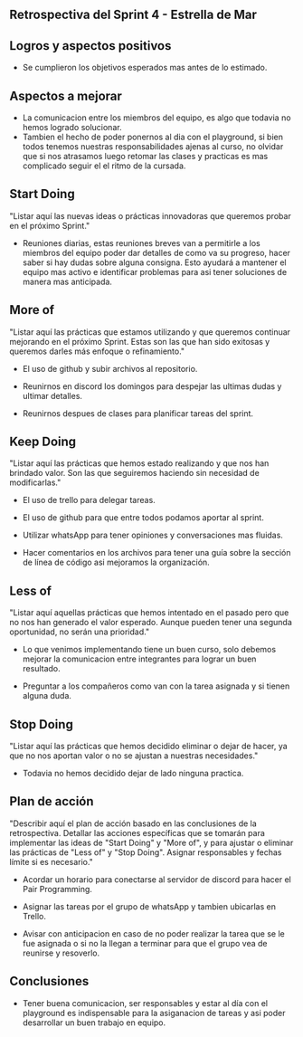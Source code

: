 ## Retrospectiva del Sprint 4 - Estrella de Mar

## Logros y aspectos positivos

- Se cumplieron los objetivos esperados mas antes de lo estimado.
  
## Aspectos a mejorar

- La comunicacion entre los miembros del equipo, es algo que todavia no hemos logrado solucionar.
- Tambien el hecho de poder ponernos al dia con el playground, si bien todos tenemos nuestras responsabilidades ajenas al curso, no olvidar que si nos atrasamos luego retomar las clases y practicas es mas complicado seguir el
  el ritmo de la cursada.
 
## Start Doing
"Listar aquí las nuevas ideas o prácticas innovadoras que queremos probar en el próximo Sprint."

- Reuniones diarias, estas reuniones breves van a permitirle a los miembros del equipo poder dar detalles de como va su progreso, hacer saber si hay dudas sobre alguna consigna. Esto ayudará a mantener el equipo mas activo e identificar problemas para asi tener soluciones de manera mas anticipada.

## More of
"Listar aquí las prácticas que estamos utilizando y que queremos continuar mejorando en el próximo Sprint. Estas son las que han sido exitosas y queremos darles más enfoque o refinamiento."

- El uso de github y subir archivos al repositorio.

- Reunirnos en discord los domingos para despejar las ultimas dudas y ultimar detalles.

- Reunirnos despues de clases para planificar tareas del sprint.

## Keep Doing
"Listar aquí las prácticas que hemos estado realizando y que nos han brindado valor. Son las que seguiremos haciendo sin necesidad de modificarlas."

- El uso de trello para delegar tareas.

- El uso de github para que entre todos podamos aportar al sprint.

- Utilizar whatsApp para tener opiniones y conversaciones mas fluidas.

- Hacer comentarios en los archivos para tener una guía sobre la sección de línea de código asi mejoramos la organización.

## Less of
"Listar aquí aquellas prácticas que hemos intentado en el pasado pero que no nos han generado el valor esperado. Aunque pueden tener una segunda oportunidad, no serán una prioridad."

- Lo que venimos implementando tiene un buen curso, solo debemos mejorar la comunicacion entre integrantes para lograr un buen resultado.

- Preguntar a los compañeros como van con la tarea asignada y si tienen alguna duda.

## Stop Doing
"Listar aquí las prácticas que hemos decidido eliminar o dejar de hacer, ya que no nos aportan valor o no se ajustan a nuestras necesidades."

- Todavia no hemos decidido dejar de lado ninguna practica.

## Plan de acción
"Describir aquí el plan de acción basado en las conclusiones de la retrospectiva. Detallar las acciones específicas que se tomarán para implementar las ideas de "Start Doing" y "More of", y para ajustar o eliminar las prácticas de "Less of" y "Stop Doing". Asignar responsables y fechas límite si es necesario."

- Acordar un horario para conectarse al servidor de discord para hacer el Pair Programming.

- Asignar las tareas por el grupo de whatsApp y tambien ubicarlas en Trello.

- Avisar con anticipacion en caso de no poder realizar la tarea que se le fue asignada o si no la llegan a terminar para que el grupo vea de reunirse y resoverlo.

## Conclusiones
- Tener buena comunicacion, ser responsables y estar al día con el playground es indispensable para la asiganacion de tareas y asi poder desarrollar un buen trabajo en equipo.
